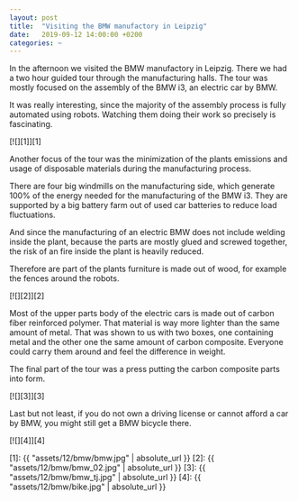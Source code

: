 ```yaml
---
layout: post
title:  "Visiting the BMW manufactory in Leipzig"
date:   2019-09-12 14:00:00 +0200
categories: ~
---
```


In the afternoon we visited the BMW manufactory in Leipzig. There we had a two
hour guided tour through the manufacturing halls. The tour was mostly focused
on the assembly of the BMW i3, an electric car by BMW.

It was really interesting, since the majority of the assembly process is fully
automated using robots. Watching them doing their work so precisely is
fascinating.

[![][1]][1]

Another focus of the tour was the minimization of the plants emissions and
usage of disposable materials during the manufacturing process.

There are four big windmills on the manufacturing side, which generate 100% of
the energy needed for the manufacturing of the BMW i3. They are supported by a
big battery farm out of used car batteries to reduce load fluctuations.

And since the manufacturing of an electric BMW does not include welding inside
the plant, because the parts are mostly glued and screwed together, the risk of
an fire inside the plant is heavily reduced.

Therefore are part of the plants furniture is made out of wood, for example the
fences around the robots.

[![][2]][2]

Most of the upper parts body of the electric cars is made out of carbon fiber
reinforced polymer. That material is way more lighter than the same amount of
metal. That was shown to us with two boxes, one containing metal and the other
one the same amount of carbon composite. Everyone could carry them around and
feel the difference in weight.

The final part of the tour was a press putting the carbon composite parts into
form.

[![][3]][3]

Last but not least, if you do not own a driving license or cannot afford a car
by BMW, you might still get a BMW bicycle there.

[![][4]][4]

  [1]: {{ "assets/12/bmw/bmw.jpg" | absolute_url }}
  [2]: {{ "assets/12/bmw/bmw_02.jpg" | absolute_url }}
  [3]: {{ "assets/12/bmw/bmw_tj.jpg" | absolute_url }}
  [4]: {{ "assets/12/bmw/bike.jpg" | absolute_url }}
